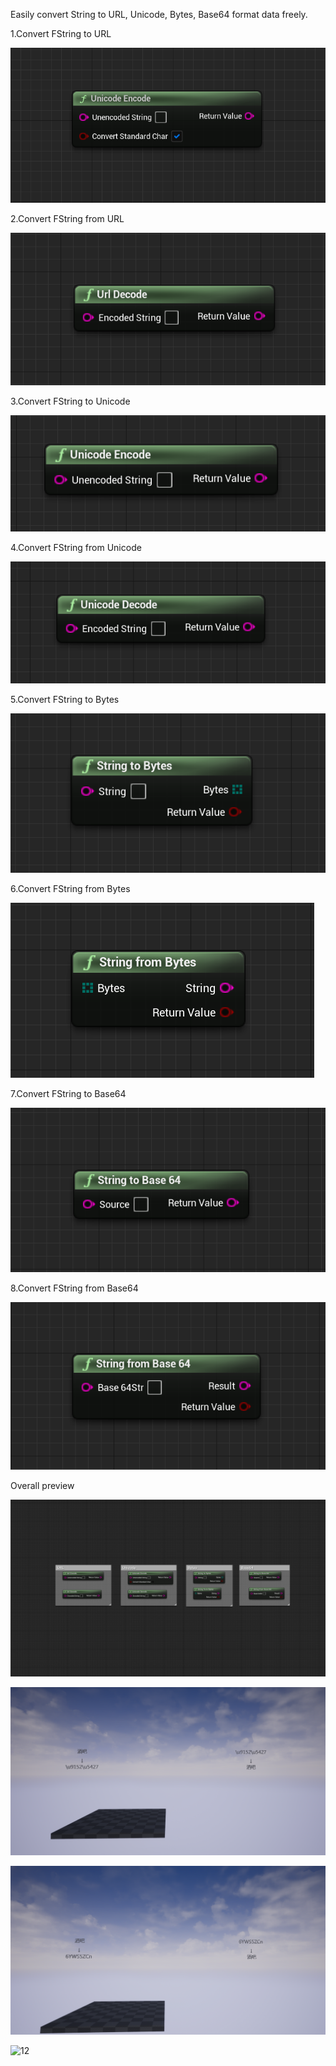 
Easily convert String to URL, Unicode, Bytes, Base64 format data freely.

1.Convert FString to URL

![1](Readme/1.png) 

2.Convert FString from URL

![2](Readme/2.png) 

3.Convert FString to Unicode

![3](Readme/3.png) 

4.Convert FString from Unicode

![4](Readme/4.png) 

5.Convert FString to Bytes

![5](Readme/5.png) 

6.Convert FString from Bytes

![6](Readme/6.png) 

7.Convert FString to Base64

![7](Readme/7.png) 

8.Convert FString from Base64

![8](Readme/8.png) 



Overall preview

![9](Readme/9.png) 



![10](Readme/10.png) 

![11](Readme/11.png) 

![12](Readme/12.png) 